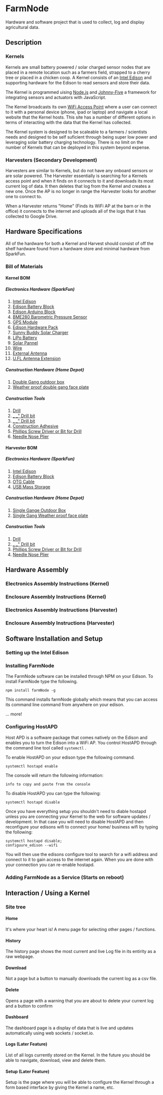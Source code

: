 # FarmNode
Hardware and software project that is used to collect, log and display agricultural data.

## Description

### Kernels
Kernels are small battery powered / solar charged sensor nodes that are placed in a remote location such as a farmers field, strapped to a cherry tree or placed in a chicken coop. A Kernel consists of an [Intel Edison](#) and supporting hardware for the Edison to read sensors and store their data. 

The Kernel is programmed uising [Node.js](https://nodejs.org) and [Johnny-Five](https://johnny-five.io) a framework for integrating sensors and actuators with JavaScript. 

The Kernel broadcasts its own [WiFi Access Point](https://en.wikipedia.org/wiki/Wireless_access_point) where a user can connect to it with a personal device (phone, ipad or laptop) and navigate a local website that the Kernel hosts. This site has a number of different options in terms of interacting with the data that the Kernel has collected. 

The Kernel system is designed to be scaleable to a farmers / scientists needs and designed to be self suficient through being super low power and leveraging solar battery charging technology. There is no limit on the number of Kernels that can be deployed in this system beyond expense. 

### Harvesters (Secondary Development)
Harvesters are similar to Kernels, but do not have any onboard sensors or are solar powered. The Harvester essentially is searching for a Kernels access point and when it finds on it connects to it and downloads its most current log of data. It then deletes that log from the Kernel and creates a new one. Once the AP is no longer in range the Harvester looks for another one to connect to. 

When a Harvester returns "Home" (Finds its WiFi AP at the barn or in the office) it connects to the internet and uploads all of the logs that it has collected to Google Drive. 


## Hardware Specifications
All of the hardware for both a Kernel and Harvest should consist of off the shelf hardware found from a hardware store and minimal hardware from SparkFun.

### Bill of Materials

#### Kernel BOM
##### Electronics Hardware (SparkFun)

1. [Intel Edison](#)
2. [Edison Battery Block](#)
3. [Edison Arduino Block](#)
4. [BME280 Barometric Pressure Sensor](#)
5. [GPS Module](#)
6. [Edison Hardware Pack](#)
7. [Sunny Buddy Solar Charger](#)
8. [LiPo Battery](#)
9. [Solar Pannel](#)
10. [Wire](#)
11. [External Antenna](#)
12. [U.FL Antenna Extension](#)

##### Construction Hardware (Home Depot)

1. [Double Gang outdoor box](#)
2. [Weather proof double gang face plate](#)

##### Construction Tools

1. [Drill](#)
2. [_ _" Drill bit](#)
3. [_ _" Drill bit](#)
4. [Construction Adhesive](#)
5. [Phillips Screw Driver or Bit for Drill](#)
6. [Needle Nose Plier](#)

#### Harvester BOM
##### Electronics Hardware (SparkFun)

1. [Intel Edison](#)
2. [Edison Battery Block](#)
3. [OTG Cable](#)
4. [USB Mass Storage](#)

##### Construction Hardware (Home Depot)

1. [Single Gange Outdoor Box](#)
2. [Single Gang Weather proof face plate](#)

##### Construction Tools

1. [Drill](#)
2. [_ _" Drill bit](#)
3. [Phillips Screw Driver or Bit for Drill](#)
4. [Needle Nose Plier](#)

## Hardware Assembly

### Electronics Assembly Instructions (Kernel)

### Enclosure Assembly Instructions (Kernel)

### Electronics Assembly Instructions (Harvester)

### Enclosure Assembly Instructions (Harvester)

## Software Installation and Setup

### Setting up the Intel Edison

### Installing FarmNode

The FarmNode software can be installed through NPM on your Edison. To install FarmNode type the following.

`npm install farmNode -g`

This command installs farmNode globally which means that you can access its command line command from anywhere on your edison.


... more!

### Configuring HostAPD

Host APD is a software package that comes natively on the Edison and enables you to turn the Edison into a WiFi AP. You control HostAPD through the command line tool called `systemctl` . 

To enable HostAPD on your edison type the following command. 

`systemctl hostapd enable`

The console will return the following information:

```
info to copy and paste from the console
```

To disable HostAPD you can type the following:

`systemctl hostapd disable`

Once you have everything setup you shouldn't need to diable hostapd unless you are connecting your Kernel to the web for software updates / development. In that case you will need to disable HostAPD and then reconfigure your edisons wifi to connect your home/ business wifi by typing the following:

```
systemctl hostapd disable;
configuure_edison --wifi
```
You will then use the edisons configure tool to search for a wifi address and connect to it to gain access to the internet again. When you are done with your connection you can re-enable hostapd.



### Adding FarmNode as a Service (Starts on reboot)

## Interaction / Using a Kernel

### Site tree

#### Home
It's where your heart is! A menu page for selecting other pages / functions.  

#### History
The history page shows the most current and live Log file in its entirity as a raw webpage. 

#### Download
Not a page but a button to manually downloads the current log as a csv file. 

#### Delete 
Opens a page with a warning that you are about to delete your current log and a button to confirm

#### Dashboard 
The dashboard page is a display of data that is live and updates automatically using web sockets / socket.io.  

#### Logs (Later Feature)
List of all logs currently stored on the Kernel. In the future you should be able to navigate, download, view and delete them.

#### Setup (Later Feature)
Setup is the page where you will be able to configure the Kernel through a form based interface by giving the Kernel a name, etc. 


